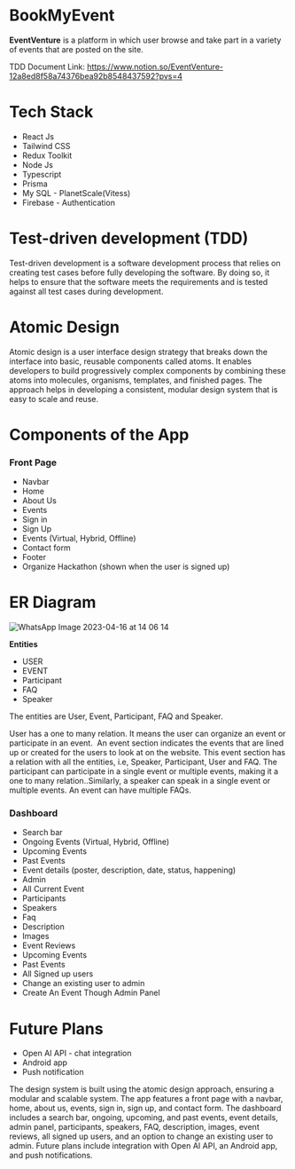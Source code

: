 # BookMyEvent

**EventVenture** is a platform in which user browse and take part in a variety of events that are posted on the site.

TDD Document Link: https://www.notion.so/EventVenture-12a8ed8f58a74376bea92b8548437592?pvs=4

# Tech Stack
 - React Js
 - Tailwind CSS
 - Redux Toolkit
 - Node Js
 - Typescript
 - Prisma
 - My SQL - PlanetScale(Vitess)
 - Firebase - Authentication

# Test-driven development (TDD)

Test-driven development is a software development process that relies on creating test cases before fully developing the software. By doing so, it helps to ensure that the software meets the requirements and is tested against all test cases during development.

# Atomic Design
Atomic design is a user interface design strategy that breaks down the interface into basic, reusable components called atoms. It enables developers to build progressively complex components by combining these atoms into molecules, organisms, templates, and finished pages. The approach helps in developing a consistent, modular design system that is easy to scale and reuse.

# Components of the App


### **Front Page**

- Navbar
- Home
- About Us
- Events
- Sign in
- Sign Up
- Events (Virtual, Hybrid, Offline)
- Contact form
- Footer
- Organize Hackathon (shown when the user is signed up)

# ER Diagram

![WhatsApp Image 2023-04-16 at 14 06 14](https://user-images.githubusercontent.com/93897192/232375905-5aa6c94a-f4db-490d-b00a-5f7c6545bb8a.jpg)

**Entities**

- USER
- EVENT
- Participant
- FAQ
- Speaker

The entities are User, Event, Participant, FAQ and Speaker.

User has a one to many relation. It means the user can organize an event or participate in an event.  An event section indicates the events that are lined up or created for the users to look at on the website. This event section has a relation with all the entities, i.e, Speaker, Participant, User and FAQ. The participant can participate in a single event or multiple events, making it a one to many relation..Similarly, a speaker can speak in a single event or multiple events. An event can have multiple FAQs.

### **Dashboard**

- Search bar
- Ongoing Events (Virtual, Hybrid, Offline)
- Upcoming Events
- Past Events
- Event details (poster, description, date, status, happening)
- Admin
- All Current Event
- Participants
- Speakers
- Faq
- Description
- Images
- Event Reviews
- Upcoming Events
- Past Events
- All Signed up users
- Change an existing user to admin
- Create An Event Though Admin Panel


# Future Plans
 - Open AI API - chat integration
 - Android app
 - Push notification
 
The design system is built using the atomic design approach, ensuring a modular and scalable system. The app features a front page with a navbar, home, about us, events, sign in, sign up, and contact form. The dashboard includes a search bar, ongoing, upcoming, and past events, event details, admin panel, participants, speakers, FAQ, description, images, event reviews, all signed up users, and an option to change an existing user to admin. Future plans include integration with Open AI API, an Android app, and push notifications.

